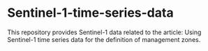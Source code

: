 # Sentinel-1-time-series-data
This repository provides Sentinel-1 data related to the article: Using Sentinel-1 time series data for the definition of management zones.
